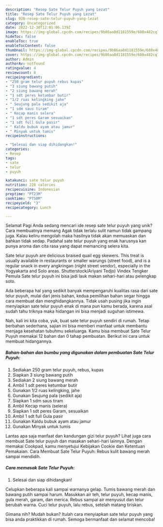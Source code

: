```yaml
---
description: "Resep Sate Telur Puyuh yang Lezat"
title: "Resep Sate Telur Puyuh yang Lezat"
slug: 920-resep-sate-telur-puyuh-yang-lezat
category: Uncategorized
date: 2022-12-30T12:01:06.139Z
image: https://img-global.cpcdn.com/recipes/9b86aa8d1181559e/680x482cq70/sate-telur-puyuh-foto-resep-utama.jpg
hideToc: false
enableToc: true
enableTocContent: false
thumbnail: https://img-global.cpcdn.com/recipes/9b86aa8d1181559e/680x482cq70/sate-telur-puyuh-foto-resep-utama.jpg
cover: https://img-global.cpcdn.com/recipes/9b86aa8d1181559e/680x482cq70/sate-telur-puyuh-foto-resep-utama.jpg
author: Admin
authorAv: notfound
ratingvalue: 4
reviewcount: 8
recipeingredient:
- "250 gram telur puyuh rebus kupas"
- "3 siung bawang putih"
- "2 siung bawang merah"
- "1 sdt peres ketumbar butir"
- "1/2 ruas kelingking jahe"
- " Seujung pala sedikit aja"
- "1 sdm saus tiram"
- " Kecap manis selera"
- "1 sdt peres Garam sesuaikan"
- "1 sdt full Gula pasir"
- " Kaldu bubuk ayam atau jamur"
- " Minyak untuk tumis"
recipeinstructions:

- "Selesai dan siap dihidangkan!"
categories:
- Resep
tags:
- sate
- telur
- puyuh

katakunci: sate telur puyuh 
nutrition: 228 calories
recipecuisine: Indonesian
preptime: "PT23M"
cooktime: "PT50M"
recipeyield: "3"
recipecategory: Lunch

---
```



Selamat Pagi Anda sedang mencari ide resep sate telur puyuh yang unik? Cara membuatnya memang Agak tidak terlalu sulit namun tidak gampang juga. Kalau keliru mengolah maka hasilnya tidak akan memuaskan dan bahkan tidak sedap. Padahal sate telur puyuh yang enak harusnya kan punya aroma dan cita rasa yang dapat memancing selera kita.


Sate telur puyuh are delicious braised quail egg skewers. This treat is usually available in restaurants or smaller warungs (street food), and is a regular snack in every angkringan (night street vendor), especially in the Yogyakarta and Solo areas. Shutterstock/Ariyani Tedjo) Vindex Tengker Pemula Sate telur puyuh ini bisa jadi lauk makan sehari-hari atau pelengkap soto.

Ada beberapa hal yang sedikit banyak mempengaruhi kualitas rasa dari sate telur puyuh, mulai dari jenis bahan, kedua pemilihan bahan segar hingga cara membuat dan menghidangkannya. Tidak usah pusing jika ingin menyiapkan sate telur puyuh enak di mana pun kamu berada, karena asal sudah tahu triknya maka hidangan ini bisa menjadi suguhan istimewa.


Nah, kali ini kita coba, yuk, buat sate telur puyuh sendiri di rumah. Tetap berbahan sederhana, sajian ini bisa memberi manfaat untuk membantu menjaga kesehatan tubuhmu sekeluarga. Kamu bisa membuat Sate Telur Puyuh memakai 12 bahan dan 0 tahap pembuatan. Berikut ini cara untuk membuat hidangannya.

<!--inarticleads1-->

##### Bahan-bahan dan bumbu yang digunakan dalam pembuatan Sate Telur Puyuh:

1. Sediakan 250 gram telur puyuh, rebus, kupas
1. Siapkan 3 siung bawang putih
1. Sediakan 2 siung bawang merah
1. Ambil 1 sdt peres ketumbar butir
1. Gunakan 1/2 ruas kelingking, jahe
1. Gunakan  Seujung pala (sedikit aja)
1. Siapkan 1 sdm saus tiram
1. Ambil  Kecap manis (selera)
1. Siapkan 1 sdt peres Garam, sesuaikan
1. Ambil 1 sdt full Gula pasir
1. Gunakan  Kaldu bubuk ayam atau jamur
1. Gunakan  Minyak untuk tumis


Lantas apa saja manfaat dan kandungan gizi telur puyuh? Lihat juga cara membuat Sate telur puyuh dan masakan sehari-hari lainnya. Dengan memakai Cookpad, kamu menyetujui Kebijakan Cookie dan Ketentuan Pemakaian. Cara Membuat Sate Telur Puyuh: Rebus kulit bawang merah sampai mendidih. 

<!--inarticleads2-->

##### Cara memasak Sate Telur Puyuh:


1. Selesai dan siap dihidangkan!

Celupkan beberapa kali sampai warnanya gelap. Tumis bawang merah dan bawang putih sampai harum. Masukkan air teh, telur puyuh, kecap manis, gula merah, garam, dan merica. Rebus sampai air menyusut dan telur berubah warna. Cuci telur puyuh, lalu rebus, setelah matang tiriskan. 

Gimana nih? Mudah bukan? Itulah cara menyiapkan sate telur puyuh yang bisa anda praktikkan di rumah. Semoga bermanfaat dan selamat mencoba!
